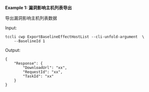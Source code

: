 **Example 1: 漏洞影响主机列表导出**

导出漏洞影响主机列表数据

Input: 

```
tccli cwp ExportBaselineEffectHostList --cli-unfold-argument  \
    --BaselineId 1
```

Output: 
```
{
    "Response": {
        "DownloadUrl": "xx",
        "RequestId": "xx",
        "TaskId": "xx"
    }
}
```


